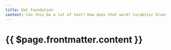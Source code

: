 ```yaml
---
title: Dat Foundation
content: Can this be a lot of text? How does that work? Curabitur blandit tempus porttitor. Duis mollis, est non commodo luctus, nisi erat porttitor ligula, eget lacinia odio sem nec elit. Vivamus sagittis lacus vel augue laoreet rutrum faucibus dolor auctor. Nullam quis risus eget urna mollis ornare vel eu leo. Curabitur blandit tempus porttitor.
---
```


<Hero :text="$page.frontmatter.title" />
<h1>{{ $page.frontmatter.content }}</h1>
